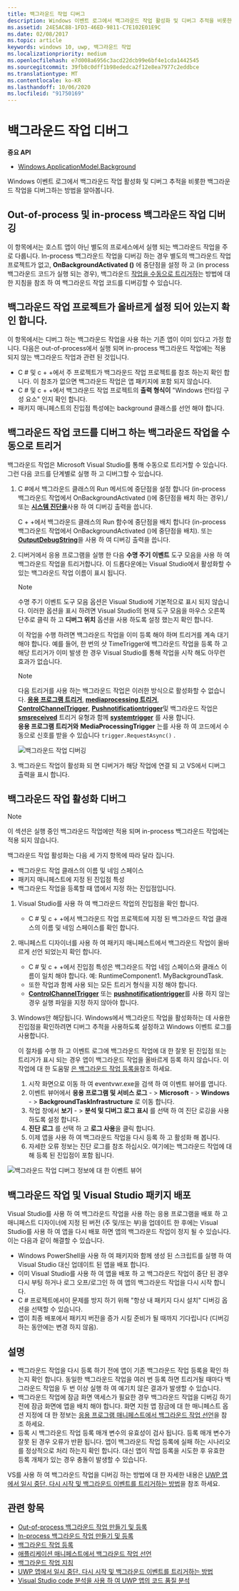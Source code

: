 ```yaml
---
title: 백그라운드 작업 디버그
description: Windows 이벤트 로그에서 백그라운드 작업 활성화 및 디버그 추적을 비롯한 백그라운드 작업을 디버그하는 방법을 알아봅니다.
ms.assetid: 24E5AC88-1FD3-46ED-9811-C7E102E01E9C
ms.date: 02/08/2017
ms.topic: article
keywords: windows 10, uwp, 백그라운드 작업
ms.localizationpriority: medium
ms.openlocfilehash: e7d008a6956c3acd22dcb99e6bf4e1cda1442545
ms.sourcegitcommit: 39fb8c0dff1b98ededca2f12e8ea7977c2eddbce
ms.translationtype: MT
ms.contentlocale: ko-KR
ms.lasthandoff: 10/06/2020
ms.locfileid: "91750169"
---
```

# <a name="debug-a-background-task"></a>백그라운드 작업 디버그


**중요 API**
-   [Windows.ApplicationModel.Background](/uwp/api/Windows.ApplicationModel.Background)

Windows 이벤트 로그에서 백그라운드 작업 활성화 및 디버그 추적을 비롯한 백그라운드 작업을 디버그하는 방법을 알아봅니다.

## <a name="debugging-out-of-process-vs-in-process-background-tasks"></a>Out-of-process 및 in-process 백그라운드 작업 디버깅
이 항목에서는 호스트 앱이 아닌 별도의 프로세스에서 실행 되는 백그라운드 작업을 주로 다룹니다. In-process 백그라운드 작업을 디버깅 하는 경우 별도의 백그라운드 작업 프로젝트가 없고, **OnBackgroundActivated ()** 에 중단점을 설정 하 고 (in process 백그라운드 코드가 실행 되는 경우), 백그라운드 [작업을 수동으로 트리거하](#trigger-background-tasks-manually-to-debug-background-task-code)는 방법에 대 한 지침을 참조 하 여 백그라운드 작업 코드를 디버깅할 수 있습니다.

## <a name="make-sure-the-background-task-project-is-set-up-correctly"></a>백그라운드 작업 프로젝트가 올바르게 설정 되어 있는지 확인 합니다.

이 항목에서는 디버그 하는 백그라운드 작업을 사용 하는 기존 앱이 이미 있다고 가정 합니다. 다음은 out-of-process에서 실행 되며 in-process 백그라운드 작업에는 적용 되지 않는 백그라운드 작업과 관련 된 것입니다.

-   C # 및 c + +에서 주 프로젝트가 백그라운드 작업 프로젝트를 참조 하는지 확인 합니다. 이 참조가 없으면 백그라운드 작업은 앱 패키지에 포함 되지 않습니다.
-   C # 및 c + +에서 백그라운드 작업 프로젝트의 **출력 형식이** "Windows 런타임 구성 요소" 인지 확인 합니다.
-   패키지 매니페스트의 진입점 특성에는 background 클래스를 선언 해야 합니다.

## <a name="trigger-background-tasks-manually-to-debug-background-task-code"></a>백그라운드 작업 코드를 디버그 하는 백그라운드 작업을 수동으로 트리거

백그라운드 작업은 Microsoft Visual Studio를 통해 수동으로 트리거할 수 있습니다. 그런 다음 코드를 단계별로 실행 하 고 디버그할 수 있습니다.

1.  C #에서 백그라운드 클래스의 Run 메서드에 중단점을 설정 합니다 (in-process 백그라운드 작업에서 OnBackgroundActivated ()에 중단점을 배치 하는 경우),/또는 [**시스템 진단을**](/dotnet/api/system.diagnostics)사용 하 여 디버깅 출력을 씁니다.

    C + +에서 백그라운드 클래스의 Run 함수에 중단점을 배치 합니다 (in-process 백그라운드 작업에서 OnBackgroundActivated ()에 중단점을 배치). 또는 [**OutputDebugString**](/windows/desktop/api/debugapi/nf-debugapi-outputdebugstringw)을 사용 하 여 디버깅 출력을 씁니다.

2.  디버거에서 응용 프로그램을 실행 한 다음 **수명 주기 이벤트** 도구 모음을 사용 하 여 백그라운드 작업을 트리거합니다. 이 드롭다운에는 Visual Studio에서 활성화할 수 있는 백그라운드 작업 이름이 표시 됩니다.

    > [!NOTE]
    > 수명 주기 이벤트 도구 모음 옵션은 Visual Studio에 기본적으로 표시 되지 않습니다. 이러한 옵션을 표시 하려면 Visual Studio의 현재 도구 모음을 마우스 오른쪽 단추로 클릭 하 고 **디버그 위치** 옵션을 사용 하도록 설정 했는지 확인 합니다.

    이 작업을 수행 하려면 백그라운드 작업을 이미 등록 해야 하며 트리거를 계속 대기 해야 합니다. 예를 들어, 한 번의 샷 TimeTrigger에 백그라운드 작업을 등록 하 고 해당 트리거가 이미 발생 한 경우 Visual Studio를 통해 작업을 시작 해도 아무런 효과가 없습니다.

    > [!Note]
    > 다음 트리거를 사용 하는 백그라운드 작업은 이러한 방식으로 활성화할 수 없습니다. [**응용 프로그램 트리거**](/uwp/api/windows.applicationmodel.background.applicationtrigger), [**mediaprocessing 트리거**](/uwp/api/windows.applicationmodel.background.mediaprocessingtrigger), [**ControlChannelTrigger**](/uwp/api/Windows.Networking.Sockets.ControlChannelTrigger), [**Pushnotificationtrigger**](/uwp/api/Windows.ApplicationModel.Background.PushNotificationTrigger)및 백그라운드 작업은 [**smsreceived**](/uwp/api/Windows.ApplicationModel.Background.SystemTriggerType) 트리거 유형과 함께 [**systemtrigger**](/uwp/api/Windows.ApplicationModel.Background.SystemTrigger) 를 사용 합니다.  
    > **응용 프로그램 트리거와** **MediaProcessingTrigger** 는를 사용 하 여 코드에서 수동으로 신호를 받을 수 있습니다 `trigger.RequestAsync()` .

    ![백그라운드 작업 디버깅](images/debugging-activation.png)

3.  백그라운드 작업이 활성화 되 면 디버거가 해당 작업에 연결 되 고 VS에서 디버그 출력을 표시 합니다.

## <a name="debug-background-task-activation"></a>백그라운드 작업 활성화 디버그

> [!NOTE]
> 이 섹션은 실행 중인 백그라운드 작업에만 적용 되며 in-process 백그라운드 작업에는 적용 되지 않습니다.

백그라운드 작업 활성화는 다음 세 가지 항목에 따라 달라 집니다.

-   백그라운드 작업 클래스의 이름 및 네임 스페이스
-   패키지 매니페스트에 지정 된 진입점 특성
-   백그라운드 작업을 등록할 때 앱에서 지정 하는 진입점입니다.

1.  Visual Studio를 사용 하 여 백그라운드 작업의 진입점을 확인 합니다.

    -   C # 및 c + +에서 백그라운드 작업 프로젝트에 지정 된 백그라운드 작업 클래스의 이름 및 네임 스페이스를 확인 합니다.

2.  매니페스트 디자이너를 사용 하 여 패키지 매니페스트에서 백그라운드 작업이 올바르게 선언 되었는지 확인 합니다.

    -   C # 및 c + +에서 진입점 특성은 백그라운드 작업 네임 스페이스와 클래스 이름이 일치 해야 합니다. 예: RuntimeComponent1. MyBackgroundTask.
    -   또한 작업과 함께 사용 되는 모든 트리거 형식을 지정 해야 합니다.
    -   [**ControlChannelTrigger**](/uwp/api/Windows.Networking.Sockets.ControlChannelTrigger) 또는 [**pushnotificationtrigger**](/uwp/api/Windows.ApplicationModel.Background.PushNotificationTrigger)를 사용 하지 않는 경우 실행 파일을 지정 하지 않아야 합니다.

3.  Windows만 해당됩니다. Windows에서 백그라운드 작업을 활성화하는 데 사용한 진입점을 확인하려면 디버그 추적을 사용하도록 설정하고 Windows 이벤트 로그를 사용합니다.

    이 절차를 수행 하 고 이벤트 로그에 백그라운드 작업에 대 한 잘못 된 진입점 또는 트리거가 표시 되는 경우 앱이 백그라운드 작업을 올바르게 등록 하지 않습니다. 이 작업에 대 한 도움말 [은 백그라운드 작업 등록을](register-a-background-task.md)참조 하세요.

    1.  시작 화면으로 이동 하 여 eventvwr.exe을 검색 하 여 이벤트 뷰어를 엽니다.
    2.  이벤트 뷰어에서 **응용 프로그램 및 서비스 로그**  - &gt; **Microsoft**  - &gt; **Windows**  - &gt; **BackgroundTaskInfrastructure** 로 이동 합니다.
    3.  작업 창에서 **보기**  - &gt; **분석 및 디버그 로그 표시** 를 선택 하 여 진단 로깅을 사용 하도록 설정 합니다.
    4.  **진단 로그** 를 선택 하 고 **로그 사용**을 클릭 합니다.
    5.  이제 앱을 사용 하 여 백그라운드 작업을 다시 등록 하 고 활성화 해 봅니다.
    6.  자세한 오류 정보는 진단 로그를 참조 하십시오. 여기에는 백그라운드 작업에 대해 등록 된 진입점이 포함 됩니다.

![백그라운드 작업 디버그 정보에 대 한 이벤트 뷰어](images/event-viewer.png)

## <a name="background-tasks-and-visual-studio-package-deployment"></a>백그라운드 작업 및 Visual Studio 패키지 배포

Visual Studio를 사용 하 여 백그라운드 작업을 사용 하는 응용 프로그램을 배포 하 고 매니페스트 디자이너에 지정 된 버전 (주 및/또는 부)을 업데이트 한 후에는 Visual Studio를 사용 하 여 앱을 다시 배포 하면 앱의 백그라운드 작업이 정지 될 수 있습니다. 이는 다음과 같이 해결할 수 있습니다.

-   Windows PowerShell을 사용 하 여 패키지와 함께 생성 된 스크립트를 실행 하 여 Visual Studio 대신 업데이트 된 앱을 배포 합니다.
-   이미 Visual Studio를 사용 하 여 앱을 배포 하 고 백그라운드 작업이 중단 된 경우 다시 부팅 하거나 로그 오프/로그인 하 여 앱의 백그라운드 작업을 다시 시작 합니다.
-   C # 프로젝트에서이 문제를 방지 하기 위해 "항상 내 패키지 다시 설치" 디버깅 옵션을 선택할 수 있습니다.
-   앱이 최종 배포에서 패키지 버전을 증가 시킬 준비가 될 때까지 기다립니다 (디버깅 하는 동안에는 변경 하지 않음).

## <a name="remarks"></a>설명

-   백그라운드 작업을 다시 등록 하기 전에 앱이 기존 백그라운드 작업 등록을 확인 하는지 확인 합니다. 동일한 백그라운드 작업을 여러 번 등록 하면 트리거될 때마다 백그라운드 작업을 두 번 이상 실행 하 여 예기치 않은 결과가 발생할 수 있습니다.
-   백그라운드 작업에 잠금 화면 액세스가 필요한 경우 백그라운드 작업을 디버깅 하기 전에 잠금 화면에 앱을 배치 해야 합니다. 화면 지원 앱 잠금에 대 한 매니페스트 옵션 지정에 대 한 정보는 [응용 프로그램 매니페스트에서 백그라운드 작업 선언](declare-background-tasks-in-the-application-manifest.md)을 참조 하세요.
-   등록 시 백그라운드 작업 등록 매개 변수의 유효성이 검사 됩니다. 등록 매개 변수가 잘못 된 경우 오류가 반환 됩니다. 앱이 백그라운드 작업 등록에 실패 하는 시나리오를 정상적으로 처리 하는지 확인 합니다. 대신 앱이 작업 등록을 시도한 후 유효한 등록 개체가 있는 경우 충돌이 발생할 수 있습니다.

VS를 사용 하 여 백그라운드 작업을 디버깅 하는 방법에 대 한 자세한 내용은 [UWP 앱에서 일시 중단, 다시 시작 및 백그라운드 이벤트를 트리거하는 방법](/visualstudio/debugger/how-to-trigger-suspend-resume-and-background-events-for-windows-store-apps-in-visual-studio?view=vs-2015)을 참조 하세요.

## <a name="related-topics"></a>관련 항목

* [Out-of-process 백그라운드 작업 만들기 및 등록](create-and-register-a-background-task.md)
* [In-process 백그라운드 작업 만들기 및 등록](create-and-register-an-inproc-background-task.md)
* [백그라운드 작업 등록](register-a-background-task.md)
* [애플리케이션 매니페스트에서 백그라운드 작업 선언](declare-background-tasks-in-the-application-manifest.md)
* [백그라운드 작업 지침](guidelines-for-background-tasks.md)
* [UWP 앱에서 일시 중단, 다시 시작 및 백그라운드 이벤트를 트리거하는 방법](/visualstudio/debugger/how-to-trigger-suspend-resume-and-background-events-for-windows-store-apps-in-visual-studio?view=vs-2015)
* [Visual Studio code 분석을 사용 하 여 UWP 앱의 코드 품질 분석](/visualstudio/test/analyze-the-code-quality-of-store-apps-using-visual-studio-static-code-analysis?view=vs-2015)

 

 